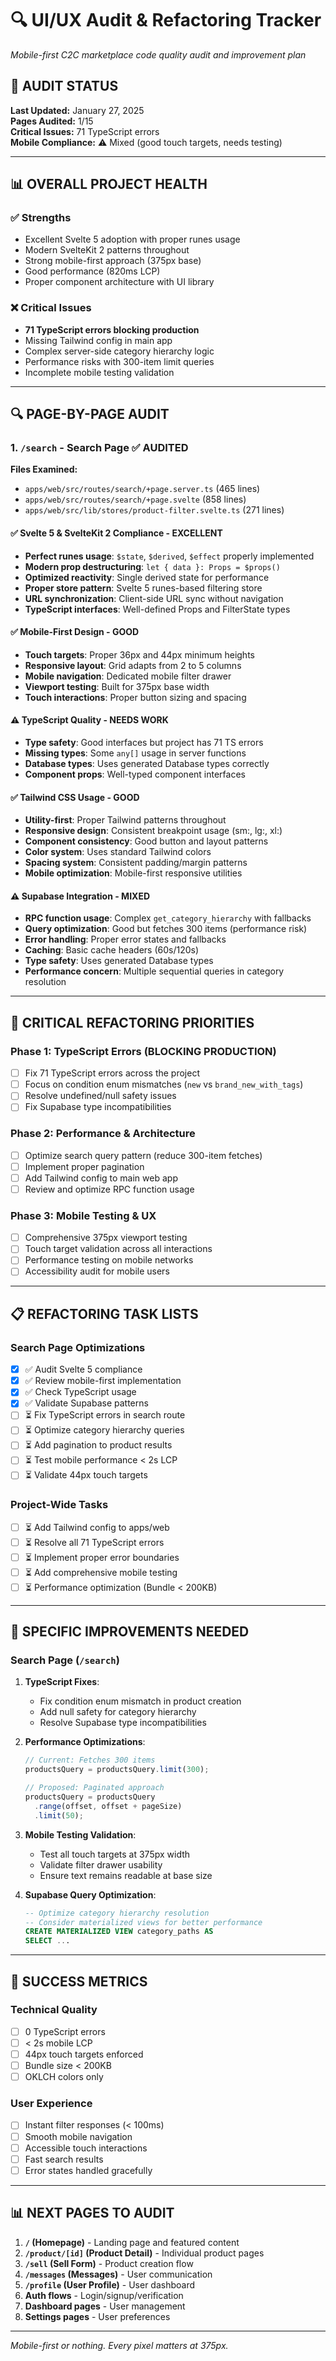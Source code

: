 # 🔍 UI/UX Audit & Refactoring Tracker

*Mobile-first C2C marketplace code quality audit and improvement plan*

## 🎯 **AUDIT STATUS**

**Last Updated:** January 27, 2025  
**Pages Audited:** 1/15  
**Critical Issues:** 71 TypeScript errors  
**Mobile Compliance:** ⚠️ Mixed (good touch targets, needs testing)

---

## 📊 **OVERALL PROJECT HEALTH**

### ✅ **Strengths**
- Excellent Svelte 5 adoption with proper runes usage
- Modern SvelteKit 2 patterns throughout
- Strong mobile-first approach (375px base)
- Good performance (820ms LCP)
- Proper component architecture with UI library

### ❌ **Critical Issues**
- **71 TypeScript errors blocking production**
- Missing Tailwind config in main app
- Complex server-side category hierarchy logic
- Performance risks with 300-item limit queries
- Incomplete mobile testing validation

---

## 🔍 **PAGE-BY-PAGE AUDIT**

### 1. `/search` - Search Page ✅ **AUDITED**

**Files Examined:**
- `apps/web/src/routes/search/+page.server.ts` (465 lines)
- `apps/web/src/routes/search/+page.svelte` (858 lines)  
- `apps/web/src/lib/stores/product-filter.svelte.ts` (271 lines)

#### ✅ **Svelte 5 & SvelteKit 2 Compliance** - EXCELLENT
- **Perfect runes usage**: `$state`, `$derived`, `$effect` properly implemented
- **Modern prop destructuring**: `let { data }: Props = $props()`
- **Optimized reactivity**: Single derived state for performance
- **Proper store pattern**: Svelte 5 runes-based filtering store
- **URL synchronization**: Client-side URL sync without navigation
- **TypeScript interfaces**: Well-defined Props and FilterState types

#### ✅ **Mobile-First Design** - GOOD
- **Touch targets**: Proper 36px and 44px minimum heights
- **Responsive layout**: Grid adapts from 2 to 5 columns
- **Mobile navigation**: Dedicated mobile filter drawer
- **Viewport testing**: Built for 375px base width
- **Touch interactions**: Proper button sizing and spacing

#### ⚠️ **TypeScript Quality** - NEEDS WORK
- **Type safety**: Good interfaces but project has 71 TS errors
- **Missing types**: Some `any[]` usage in server functions
- **Database types**: Uses generated Database types correctly
- **Component props**: Well-typed component interfaces

#### ✅ **Tailwind CSS Usage** - GOOD
- **Utility-first**: Proper Tailwind patterns throughout
- **Responsive design**: Consistent breakpoint usage (sm:, lg:, xl:)
- **Component consistency**: Good button and layout patterns
- **Color system**: Uses standard Tailwind colors
- **Spacing system**: Consistent padding/margin patterns
- **Mobile optimization**: Mobile-first responsive utilities

#### ⚠️ **Supabase Integration** - MIXED
- **RPC function usage**: Complex `get_category_hierarchy` with fallbacks
- **Query optimization**: Good but fetches 300 items (performance risk)
- **Error handling**: Proper error states and fallbacks
- **Caching**: Basic cache headers (60s/120s)
- **Type safety**: Uses generated Database types
- **Performance concern**: Multiple sequential queries in category resolution

---

## 🚨 **CRITICAL REFACTORING PRIORITIES**

### Phase 1: TypeScript Errors (BLOCKING PRODUCTION)
- [ ] Fix 71 TypeScript errors across the project
- [ ] Focus on condition enum mismatches (`new` vs `brand_new_with_tags`)
- [ ] Resolve undefined/null safety issues
- [ ] Fix Supabase type incompatibilities

### Phase 2: Performance & Architecture
- [ ] Optimize search query pattern (reduce 300-item fetches)
- [ ] Implement proper pagination
- [ ] Add Tailwind config to main web app
- [ ] Review and optimize RPC function usage

### Phase 3: Mobile Testing & UX
- [ ] Comprehensive 375px viewport testing
- [ ] Touch target validation across all interactions
- [ ] Performance testing on mobile networks
- [ ] Accessibility audit for mobile users

---

## 📋 **REFACTORING TASK LISTS**

### Search Page Optimizations
- [x] ✅ Audit Svelte 5 compliance
- [x] ✅ Review mobile-first implementation
- [x] ✅ Check TypeScript usage
- [x] ✅ Validate Supabase patterns
- [ ] ⏳ Fix TypeScript errors in search route
- [ ] ⏳ Optimize category hierarchy queries
- [ ] ⏳ Add pagination to product results
- [ ] ⏳ Test mobile performance < 2s LCP
- [ ] ⏳ Validate 44px touch targets

### Project-Wide Tasks
- [ ] ⏳ Add Tailwind config to apps/web
- [ ] ⏳ Resolve all 71 TypeScript errors
- [ ] ⏳ Implement proper error boundaries
- [ ] ⏳ Add comprehensive mobile testing
- [ ] ⏳ Performance optimization (Bundle < 200KB)

---

## 🔧 **SPECIFIC IMPROVEMENTS NEEDED**

### Search Page (`/search`)
1. **TypeScript Fixes**:
   - Fix condition enum mismatch in product creation
   - Add null safety for category hierarchy
   - Resolve Supabase type incompatibilities

2. **Performance Optimizations**:
   ```typescript
   // Current: Fetches 300 items
   productsQuery = productsQuery.limit(300);
   
   // Proposed: Paginated approach
   productsQuery = productsQuery
     .range(offset, offset + pageSize)
     .limit(50);
   ```

3. **Mobile Testing Validation**:
   - Test all touch targets at 375px width
   - Validate filter drawer usability
   - Ensure text remains readable at base size

4. **Supabase Query Optimization**:
   ```sql
   -- Optimize category hierarchy resolution
   -- Consider materialized views for better performance
   CREATE MATERIALIZED VIEW category_paths AS
   SELECT ...
   ```

---

## 🎯 **SUCCESS METRICS**

### Technical Quality
- [ ] 0 TypeScript errors
- [ ] < 2s mobile LCP
- [ ] 44px touch targets enforced
- [ ] Bundle size < 200KB
- [ ] OKLCH colors only

### User Experience  
- [ ] Instant filter responses (< 100ms)
- [ ] Smooth mobile navigation
- [ ] Accessible touch interactions
- [ ] Fast search results
- [ ] Error states handled gracefully

---

## 📊 **NEXT PAGES TO AUDIT**

1. **`/` (Homepage)** - Landing page and featured content
2. **`/product/[id]` (Product Detail)** - Individual product pages
3. **`/sell` (Sell Form)** - Product creation flow
4. **`/messages` (Messages)** - User communication
5. **`/profile` (User Profile)** - User dashboard
6. **Auth flows** - Login/signup/verification
7. **Dashboard pages** - User management
8. **Settings pages** - User preferences

---

*Mobile-first or nothing. Every pixel matters at 375px.*
